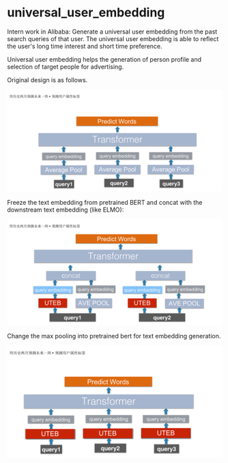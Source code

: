 # universal_user_embedding
Intern work in Alibaba: Generate a universal user embedding from the past search queries of that user. The universal user embedding is able to reflect the user's long time interest and short time preference.

Universal user embedding helps the generation of person profile and selection of target people for advertising.

Original design is as follows. 

![images](https://github.com/CristinaMa0917/universal_user_embedding/blob/master/images/img1.png)

Freeze the text embedding from pretrained BERT and concat with the downstream text embedding (like ELMO):

![images](https://github.com/CristinaMa0917/universal_user_embedding/blob/master/images/img2.png)

Change the max pooling into pretrained bert for text embedding generation.

![images](https://github.com/CristinaMa0917/universal_user_embedding/blob/master/images/img3.png)

